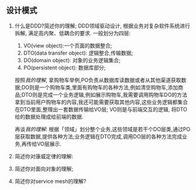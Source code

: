 ## 设计模式
1. 什么是DDD?简述你的理解;
    DDD领域驱动设计, 根据业务对复杂软件系统进行拆解, 满足高内聚、低耦合的要求.
    一般划分为四层: 
    1. VO(view object):一个页面的数据整合;
    2. DTO(data transfer object): 逻辑整合,传输数据;
    3. DO(domain object): 对象的业务逻辑集合;
    4. PO(persistent object): 数据库部分;

    按照*我的理解*, 拿购物车举例,PO负责从数据库读数据或者从其他渠道获取数据;DO则是一个购物车类,里面有购物车的各种方法,例如清空购物车,添加商品;DTO则是完成一个业务逻辑,例如展示购物车,我需要调用购物车DO的方法拿到当前用户购物车的内容,我还可能需要获取其他内容,这些业务逻辑都集合在DTO里面,整理出一套数据传输给VO层; VO则是与前端交互的逻辑, 将DTO给的数据处理成给前端的数据.

    再谈*我的理解*: 根据「领域」划分整个业务,这些领域是若干个DO层类,通过PO层获取数据,提供各种方法;业务逻辑在DTO完成,调用DO层的各种方法完成业务,再传给VO层展示.

2. 简述你对康威定律的理解:

2. 简述你对面向对象的理解;

3. 简述你对service mesh的理解?